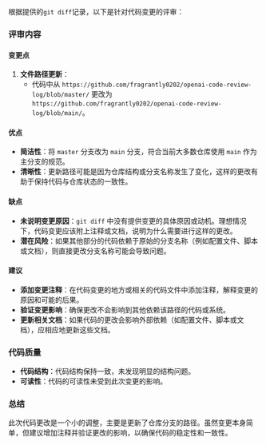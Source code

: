 根据提供的`git diff`记录，以下是针对代码变更的评审：

### 评审内容

#### 变更点

1. **文件路径更新**：
   - 代码中从 `https://github.com/fragrantly0202/openai-code-review-log/blob/master/` 更改为 `https://github.com/fragrantly0202/openai-code-review-log/blob/main/`。
   
#### 优点

- **简洁性**：将 `master` 分支改为 `main` 分支，符合当前大多数仓库使用 `main` 作为主分支的规范。
- **清晰性**：更新路径可能是因为仓库结构或分支名称发生了变化，这样的更改有助于保持代码与仓库状态的一致性。

#### 缺点

- **未说明变更原因**：`git diff` 中没有提供变更的具体原因或动机。理想情况下，代码变更应该附上注释或文档，说明为什么需要进行这样的更改。
- **潜在风险**：如果其他部分的代码依赖于原始的分支名称（例如配置文件、脚本或文档），则直接更改分支名称可能会导致问题。

#### 建议

- **添加变更注释**：在代码变更的地方或相关的代码文件中添加注释，解释变更的原因和可能的后果。
- **验证变更影响**：确保更改不会影响到其他依赖该路径的代码或系统。
- **更新相关文档**：如果代码的更改会影响外部依赖（如配置文件、脚本或文档），应相应地更新这些文档。

### 代码质量

- **代码结构**：代码结构保持一致，未发现明显的结构问题。
- **可读性**：代码的可读性未受到此次变更的影响。

### 总结

此次代码更改是一个小的调整，主要是更新了仓库分支的路径。虽然变更本身简单，但建议增加注释并验证更改的影响，以确保代码的稳定性和一致性。
